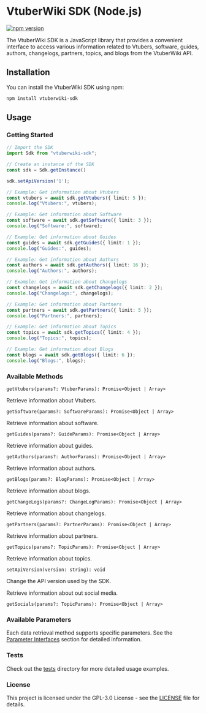 # VtuberWiki SDK (Node.js)

[![npm version](https://badge.fury.io/js/vtuberwiki-sdk.svg)](https://www.npmjs.com/package/vtuberwiki-sdk)

The VtuberWiki SDK is a JavaScript library that provides a convenient interface to access various information related to Vtubers, software, guides, authors, changelogs, partners, topics, and blogs from the VtuberWiki API.

## Installation

You can install the VtuberWiki SDK using npm:

```bash
npm install vtuberwiki-sdk
```

## Usage

### Getting Started

```typescript
// Import the SDK
import Sdk from "vtuberwiki-sdk";

// Create an instance of the SDK
const sdk = Sdk.getInstance()

sdk.setApiVersion('1');

// Example: Get information about Vtubers
const vtubers = await sdk.getVtubers({ limit: 5 });
console.log("Vtubers:", vtubers);

// Example: Get information about Software
const software = await sdk.getSoftware({ limit: 3 });
console.log("Software:", software);

// Example: Get information about Guides
const guides = await sdk.getGuides({ limit: 1 });
console.log("Guides:", guides);

// Example: Get information about Authors
const authors = await sdk.getAuthors({ limit: 16 });
console.log("Authors:", authors);

// Example: Get information about Changelogs
const changelogs = await sdk.getChangelogs({ limit: 2 });
console.log("Changelogs:", changelogs);

// Example: Get information about Partners
const partners = await sdk.getPartners({ limit: 5 });
console.log("Partners:", partners);

// Example: Get information about Topics
const topics = await sdk.getTopics({ limit: 4 });
console.log("Topics:", topics);

// Example: Get information about Blogs
const blogs = await sdk.getBlogs({ limit: 6 });
console.log("Blogs:", blogs);
```

### Available Methods

`getVtubers(params?: VtuberParams): Promise<Object | Array>`

Retrieve information about Vtubers.

`getSoftware(params?: SoftwareParams): Promise<Object | Array>`

Retrieve information about software.

`getGuides(params?: GuideParams): Promise<Object | Array>`

Retrieve information about guides.

`getAuthors(params?: AuthorParams): Promise<Object | Array>`

Retrieve information about authors.

`getBlogs(params?: BlogParams): Promise<Object | Array>`

Retrieve information about blogs.

`getChangeLogs(params?: ChangeLogParams): Promise<Object | Array>`

Retrieve information about changelogs.

`getPartners(params?: PartnerParams): Promise<Object | Array>`

Retrieve information about partners.

`getTopics(params?: TopicParams): Promise<Object | Array>`

Retrieve information about topics.

`setApiVersion(version: string): void`

Change the API version used by the SDK.

Retrieve information about out social media.

`getSocials(params?: TopicParams): Promise<Object | Array>`

### Available Parameters
Each data retrieval method supports specific parameters. See the [Parameter Interfaces](https://github.com/vtuberwiki/node-sdk/blob/main/src/interfaces/config/methods.ts) section for detailed information.

### Tests

Check out the [tests](./tests/index.ts) directory for more detailed usage examples.

### License 

This project is licensed under the GPL-3.0 License - see the [LICENSE](./LICENSE) file for details.